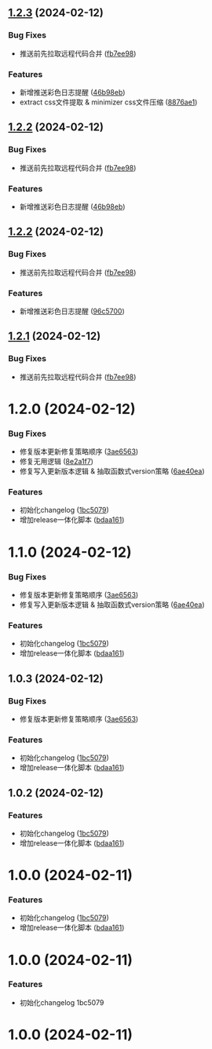 ## [1.2.3](https://github.com/HardenSG/webpack_study/compare/v1.2.0...v1.2.3) (2024-02-12)


### Bug Fixes

* 推送前先拉取远程代码合并 ([fb7ee98](https://github.com/HardenSG/webpack_study/commit/fb7ee98089d4b93f52f3e146f71b1da265160e64))


### Features

* 新增推送彩色日志提醒 ([46b98eb](https://github.com/HardenSG/webpack_study/commit/46b98eb75fad40afab86f778fd8364e1f416f748))
* extract css文件提取 & minimizer css文件压缩 ([8876ae1](https://github.com/HardenSG/webpack_study/commit/8876ae16e795bd1edf6af92f2af5c0d4adeaa105))



## [1.2.2](https://github.com/HardenSG/webpack_study/compare/v1.2.0...v1.2.2) (2024-02-12)


### Bug Fixes

* 推送前先拉取远程代码合并 ([fb7ee98](https://github.com/HardenSG/webpack_study/commit/fb7ee98089d4b93f52f3e146f71b1da265160e64))


### Features

* 新增推送彩色日志提醒 ([46b98eb](https://github.com/HardenSG/webpack_study/commit/46b98eb75fad40afab86f778fd8364e1f416f748))



## [1.2.2](https://github.com/HardenSG/webpack_study/compare/v1.2.0...v1.2.2) (2024-02-12)


### Bug Fixes

* 推送前先拉取远程代码合并 ([fb7ee98](https://github.com/HardenSG/webpack_study/commit/fb7ee98089d4b93f52f3e146f71b1da265160e64))


### Features

* 新增推送彩色日志提醒 ([96c5700](https://github.com/HardenSG/webpack_study/commit/96c57008ed8310e25d0a3ac5946c7b8460a79b2c))



## [1.2.1](https://github.com/HardenSG/webpack_study/compare/v1.2.0...v1.2.1) (2024-02-12)


### Bug Fixes

* 推送前先拉取远程代码合并 ([fb7ee98](https://github.com/HardenSG/webpack_study/commit/fb7ee98089d4b93f52f3e146f71b1da265160e64))



# 1.2.0 (2024-02-12)


### Bug Fixes

* 修复版本更新修复策略顺序 ([3ae6563](https://github.com/HardenSG/webpack_study/commit/3ae6563a64d1088f0059a337d64e4ddad91b0cd4))
* 修复无用逻辑 ([8e2a1f7](https://github.com/HardenSG/webpack_study/commit/8e2a1f73ad09a1a4df166e476131fedadb7f3e1c))
* 修复写入更新版本逻辑 & 抽取函数式version策略 ([6ae40ea](https://github.com/HardenSG/webpack_study/commit/6ae40ea7b6759b1f38d67950f6a49e5503f994f0))


### Features

* 初始化changelog ([1bc5079](https://github.com/HardenSG/webpack_study/commit/1bc50795910fe6bc99628e0eda1d4dac235475be))
* 增加release一体化脚本 ([bdaa161](https://github.com/HardenSG/webpack_study/commit/bdaa1619d8941c12111ba778a5b78dfdc270e498))



# 1.1.0 (2024-02-12)


### Bug Fixes

* 修复版本更新修复策略顺序 ([3ae6563](https://github.com/HardenSG/webpack_study/commit/3ae6563a64d1088f0059a337d64e4ddad91b0cd4))
* 修复写入更新版本逻辑 & 抽取函数式version策略 ([6ae40ea](https://github.com/HardenSG/webpack_study/commit/6ae40ea7b6759b1f38d67950f6a49e5503f994f0))


### Features

* 初始化changelog ([1bc5079](https://github.com/HardenSG/webpack_study/commit/1bc50795910fe6bc99628e0eda1d4dac235475be))
* 增加release一体化脚本 ([bdaa161](https://github.com/HardenSG/webpack_study/commit/bdaa1619d8941c12111ba778a5b78dfdc270e498))



## 1.0.3 (2024-02-12)


### Bug Fixes

* 修复版本更新修复策略顺序 ([3ae6563](https://github.com/HardenSG/webpack_study/commit/3ae6563a64d1088f0059a337d64e4ddad91b0cd4))


### Features

* 初始化changelog ([1bc5079](https://github.com/HardenSG/webpack_study/commit/1bc50795910fe6bc99628e0eda1d4dac235475be))
* 增加release一体化脚本 ([bdaa161](https://github.com/HardenSG/webpack_study/commit/bdaa1619d8941c12111ba778a5b78dfdc270e498))



## 1.0.2 (2024-02-12)


### Features

* 初始化changelog ([1bc5079](https://github.com/HardenSG/webpack_study/commit/1bc50795910fe6bc99628e0eda1d4dac235475be))
* 增加release一体化脚本 ([bdaa161](https://github.com/HardenSG/webpack_study/commit/bdaa1619d8941c12111ba778a5b78dfdc270e498))



# 1.0.0 (2024-02-11)


### Features

* 初始化changelog ([1bc5079](https://github.com/HardenSG/webpack_study/commit/1bc50795910fe6bc99628e0eda1d4dac235475be))
* 增加release一体化脚本 ([bdaa161](https://github.com/HardenSG/webpack_study/commit/bdaa1619d8941c12111ba778a5b78dfdc270e498))



# 1.0.0 (2024-02-11)


### Features

* 初始化changelog 1bc5079



# 1.0.0 (2024-02-11)




